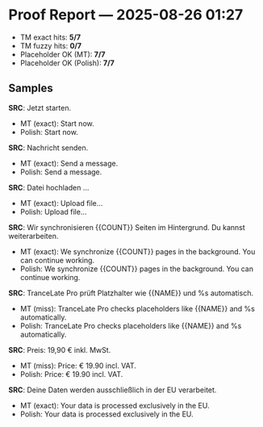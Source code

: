 # Proof Report — 2025-08-26 01:27

- TM exact hits: **5/7**
- TM fuzzy hits: **0/7**
- Placeholder OK (MT): **7/7**
- Placeholder OK (Polish): **7/7**

## Samples

**SRC**: Jetzt starten.
- MT (exact): Start now.
- Polish: Start now.

**SRC**: Nachricht senden.
- MT (exact): Send a message.
- Polish: Send a message.

**SRC**: Datei hochladen …
- MT (exact): Upload file…
- Polish: Upload file…

**SRC**: Wir synchronisieren {{COUNT}} Seiten im Hintergrund. Du kannst weiterarbeiten.
- MT (exact): We synchronize {{COUNT}} pages in the background. You can continue working.
- Polish: We synchronize {{COUNT}} pages in the background. You can continue working.

**SRC**: TranceLate Pro prüft Platzhalter wie {{NAME}} und %s automatisch.
- MT (miss): TranceLate Pro checks placeholders like {{NAME}} and %s automatically.
- Polish: TranceLate Pro checks placeholders like {{NAME}} and %s automatically.

**SRC**: Preis: 19,90 € inkl. MwSt.
- MT (miss): Price: € 19.90 incl. VAT.
- Polish: Price: € 19.90 incl. VAT.

**SRC**: Deine Daten werden ausschließlich in der EU verarbeitet.
- MT (exact): Your data is processed exclusively in the EU.
- Polish: Your data is processed exclusively in the EU.
